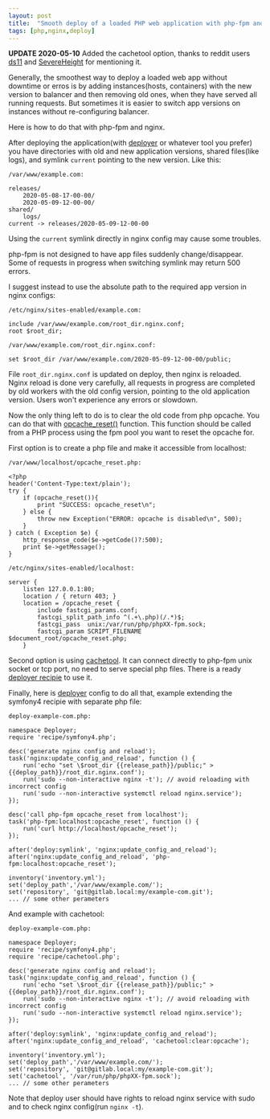 ```yaml
---
layout: post
title:  "Smooth deploy of a loaded PHP web application with php-fpm and nginx, without downtime or errors"
tags: [php,nginx,deploy]
---
```


**UPDATE 2020-05-10** Added the cachetool option, thanks to reddit users [ds11](https://www.reddit.com/u/ds11) and [SevereHeight](https://www.reddit.com/u/SevereHeight) for mentioning it.

Generally, the smoothest way to deploy a loaded web app without downtime or erros is by adding instances(hosts, containers) with the new version to balancer and then removing old ones, when they have served all running requests. But sometimes it is easier to switch app versions on instances without re-configuring balancer.

Here is how to do that with php-fpm and nginx.

After deploying the application(with [deployer](https://deployer.org) or whatever tool you prefer) you have directories with old and new application versions, shared files(like logs), and symlink `current` pointing to the new version. Like this:

```
/var/www/example.com:

releases/
    2020-05-08-17-00-00/
    2020-05-09-12-00-00/
shared/
    logs/
current -> releases/2020-05-09-12-00-00
```

Using the `current` symlink directly in nginx config may cause some troubles.

php-fpm is not designed to have app files suddenly change/disappear. Some of requests in progress when switching symlink may return 500 errors.

I suggest instead to use the absolute path to the required app version in nginx configs:

`/etc/nginx/sites-enabled/example.com:`

```
include /var/www/example.com/root_dir.nginx.conf;
root $root_dir;
```

`/var/www/example.com/root_dir.nginx.conf:`

```
set $root_dir /var/www/example.com/2020-05-09-12-00-00/public;
```

File `root_dir.nginx.conf` is updated on deploy, then nginx is reloaded. Nginx reload is done very carefully, all requests in progress are completed by old workers with the old config version, pointing to the old application version. Users won't experience any errors or slowdown.

Now the only thing left to do is to clear the old code from php opcache. You can do that with [opcache_reset()](https://www.php.net/manual/en/function.opcache-reset.php) function. This function should be called from a PHP process using the fpm pool you want to reset the opcache for.

First option is to create a php file and make it accessible from localhost:

`/var/www/localhost/opcache_reset.php:`

```
<?php
header('Content-Type:text/plain');
try {
    if (opcache_reset()){
        print "SUCCESS: opcache_reset\n";
    } else {
        throw new Exception("ERROR: opcache is disabled\n", 500);
    }
} catch ( Exception $e) {
    http_response_code($e->getCode()?:500);
    print $e->getMessage();
}
```

`/etc/nginx/sites-enabled/localhost:`

```
server {
    listen 127.0.0.1:80;
    location / { return 403; }
    location = /opcache_reset {
        include fastcgi_params.conf;
        fastcgi_split_path_info ^(.+\.php)(/.*)$;
        fastcgi_pass  unix:/var/run/php/phpXX-fpm.sock;
        fastcgi_param SCRIPT_FILENAME $document_root/opcache_reset.php;
    }
```

Second option is using [cachetool](https://gordalina.github.io/cachetool/). It can connect directly to php-fpm unix socket or tcp port, no need to serve special php files. There is a ready [deployer recipie](https://deployer.org/recipes/cachetool.html) to use it.

Finally, here is [deployer](https://deployer.org) config to do all that, example extending the symfony4 recipie with separate php file:

`deploy-example-com.php:`

```
namespace Deployer;
require 'recipe/symfony4.php';

desc('generate nginx config and reload');
task('nginx:update_config_and_reload', function () {
    run('echo "set \$root_dir {{release_path}}/public;" > {{deploy_path}}/root_dir.nginx.conf');
    run('sudo --non-interactive nginx -t'); // avoid reloading with incorrect config
    run('sudo --non-interactive systemctl reload nginx.service');
});

desc('call php-fpm opcache_reset from localhost');
task('php-fpm:localhost:opcache_reset', function () {
    run('curl http://localhost/opcache_reset');
});

after('deploy:symlink', 'nginx:update_config_and_reload');
after('nginx:update_config_and_reload', 'php-fpm:localhost:opcache_reset');

inventory('inventory.yml');
set('deploy_path','/var/www/example.com/');
set('repository', 'git@gitlab.local:my/example-com.git');
... // some other perameters
```

And example with cachetool:

`deploy-example-com.php:`

```
namespace Deployer;
require 'recipe/symfony4.php';
require 'recipe/cachetool.php';

desc('generate nginx config and reload');
task('nginx:update_config_and_reload', function () {
    run('echo "set \$root_dir {{release_path}}/public;" > {{deploy_path}}/root_dir.nginx.conf');
    run('sudo --non-interactive nginx -t'); // avoid reloading with incorrect config
    run('sudo --non-interactive systemctl reload nginx.service');
});

after('deploy:symlink', 'nginx:update_config_and_reload');
after('nginx:update_config_and_reload', 'cachetool:clear:opcache');

inventory('inventory.yml');
set('deploy_path','/var/www/example.com/');
set('repository', 'git@gitlab.local:my/example-com.git');
set('cachetool', '/var/run/php/phpXX-fpm.sock');
... // some other perameters
```

Note that deploy user should have rights to reload nginx service with sudo and to check nginx config(run `nginx -t`).
